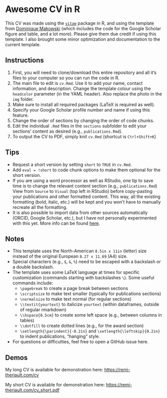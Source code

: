 
# Awesome CV in R

This CV was made using the
[`vitae`](https://pkg.mitchelloharawild.com/vitae/) package in R, and
using the template from [Dominique
Makowski](https://github.com/DominiqueMakowski/CV) (which includes the
code for the Google Scholar figure and table, and a lot more). Please
give them due credit if using this template. I also brought some minor
optimization and documentation to the current template.

## Instructions

1.  First, you will need to clone/download this entire repository and
    all it’s files to your computer so you can run the code in R.
2.  The main file to edit is `cv.Rmd`. Use it to add your name, contact
    information, and description. Change the template colour using the
    `headcolor` parameter (in the YAML header). Also replace the photo
    in the `img` folder.
3.  Make sure to install all required packages (LaTeX is required as
    well).
4.  Specify your Google Scholar profile number and name if using this
    feature.
5.  Change the order of sections by changing the order of code chunks.
6.  Edit the individual `.Rmd` files in the `sections` subfolder to edit
    your sections’ content as desired (e.g., `publications.Rmd`).
7.  To output the CV to PDF, simply knit `cv.Rmd` (shortcut is
    `Ctrl+Shift+K`)

## Tips

-   Request a short version by setting `short` to `TRUE` in `cv.Rmd`.
-   Add `eval = !short` to code chunk options to make them optional for
    the short version.
-   If you are using a word processor as well as RStudio, one tip to
    save time is to change the relevant content section (e.g.,
    `publications.Rmd`) View from `Source` to `Visual` (top left in
    RStudio) before copy-pasting your publications and other formatted
    content. This way, all the existing formatting (bold, italic, etc.)
    will be kept and you won’t have to manually recreate all the
    formatting.
-   It is also possible to import data from other sources automatically
    (ORCID, Google Scholar, etc.), but I have not personally
    experimented with this yet. More info can be found
    [here](https://pkg.mitchelloharawild.com/vitae/articles/data.html).

## Notes

-   This template uses the North-American `8.5in x 11in` (letter) size
    instead of the original European `8.27 x 11.69` (A4) size.
-   Special characters (e.g., `$`, `&`, `%`) need to be escaped with a
    backslash or a double backslash.
-   The template uses some LaTeX language at times for specific
    customization (commands starting with backslashes `\`). Some useful
    commands include:
    -   `\pagebreak` to create a page break between sections
    -   `\scriptsize` to make text smaller (typically for publications
        sections)
    -   `\normalsize` to make text normal (for regular sections)
    -   `\\textit{yourtext}` to italicize `yourtext` (within dataframes,
        outside of regular rmarkdown)
    -   `\\hspace{0.5cm}` to create some left space (e.g., between
        columns in tables)
    -   `\\dotfill` to create dotted lines (e.g., for the award section)
    -   `\setlength{\parindent}{-0.2in}` and
        `\setlength{\leftskip}{0.2in}` to indent publications, “hanging”
        style.
-   For questions or difficulties, feel free to open a GitHub issue
    here.

## Demos

My long CV is available for demonstration here:
<https://remi-theriault.com/cv>

My short CV is available for demonstration here:
<https://remi-theriault.com/cv_short.pdf>
